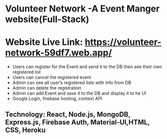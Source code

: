 # Volunteer Network -A Event Manger website(Full-Stack)

# Website Live Link: https://volunteer-network-59df7.web.app/

* Users can register for the Event and send it to the DB then see their own registered list
* Users can cancel the registered event
* Admin can see all user’s registered lists with info from DB
* Admin can delete the registration
* Admin can add Event and save it to the DB and display it to he UI
* Google Login, firebase hosting, context API

## Technology: React, Node.js, MongoDB, Express.js, Firebase Auth, Material-UI,HTML, CSS, Heroku
